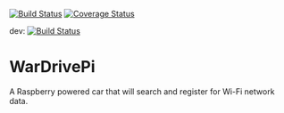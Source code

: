 [![Build Status](https://travis-ci.org/MorenoB/WarDrivePi.svg?branch=master)](https://travis-ci.org/MorenoB/WarDrivePi)
[![Coverage Status](https://coveralls.io/repos/github/MorenoB/WarDrivePi/badge.svg?branch=master)](https://coveralls.io/github/MorenoB/WarDrivePi?branch=master)

dev: [![Build Status](https://travis-ci.org/MorenoB/WarDrivePi.svg?branch=dev)](https://travis-ci.org/MorenoB/WarDrivePi)

# WarDrivePi
A Raspberry powered car that will search and register for Wi-Fi network data.

